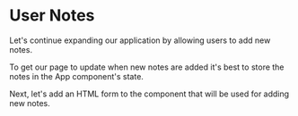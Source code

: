 # User Notes

Let's continue expanding our application by allowing users to add new notes.

To get our page to update when new notes are added it's best to store the notes in the App component's state.

Next, let's add an HTML form to the component that will be used for adding new notes.
